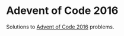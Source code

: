 # Adevent of Code 2016

Solutions to [Advent of Code 2016][aoc] problems.

[aoc]: http://adventofcode.com/2016
